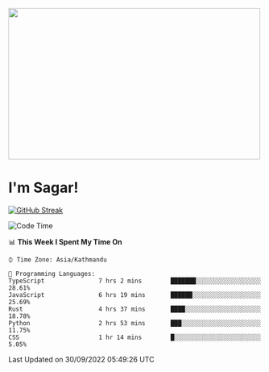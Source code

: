 
<img src="https://media.giphy.com/media/3ornk57KwDXf81rjWM/giphy.gif" width="500" height="300" frameBorder="0" class="giphy-embed" allowFullScreen></img>

#   I'm Sagar!
[![GitHub Streak](https://github-readme-streak-stats.herokuapp.com/?user=sgr2848)](https://git.io/streak-stats)
<!--START_SECTION:waka-->
![Code Time](http://img.shields.io/badge/Code%20Time-2%2C878%20hrs%2024%20mins-blue)

📊 **This Week I Spent My Time On** 

```text
⌚︎ Time Zone: Asia/Kathmandu

💬 Programming Languages: 
TypeScript               7 hrs 2 mins        ███████░░░░░░░░░░░░░░░░░░   28.61% 
JavaScript               6 hrs 19 mins       ██████░░░░░░░░░░░░░░░░░░░   25.69% 
Rust                     4 hrs 37 mins       ████░░░░░░░░░░░░░░░░░░░░░   18.78% 
Python                   2 hrs 53 mins       ███░░░░░░░░░░░░░░░░░░░░░░   11.75% 
CSS                      1 hr 14 mins        █░░░░░░░░░░░░░░░░░░░░░░░░   5.05%

```


 Last Updated on 30/09/2022 05:49:26 UTC
<!--END_SECTION:waka-->
